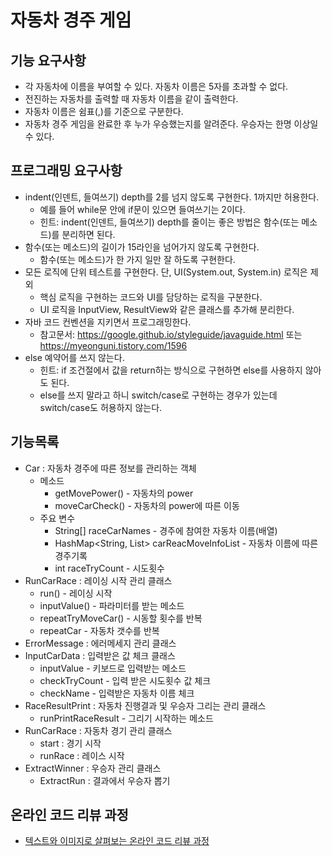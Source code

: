 # 자동차 경주 게임
## 기능 요구사항
* 각 자동차에 이름을 부여할 수 있다. 자동차 이름은 5자를 초과할 수 없다.
* 전진하는 자동차를 출력할 때 자동차 이름을 같이 출력한다.
* 자동차 이름은 쉼표(,)를 기준으로 구분한다.
* 자동차 경주 게임을 완료한 후 누가 우승했는지를 알려준다. 우승자는 한명 이상일 수 있다.

## 프로그래밍 요구사항
* indent(인덴트, 들여쓰기) depth를 2를 넘지 않도록 구현한다. 1까지만 허용한다.
    * 예를 들어 while문 안에 if문이 있으면 들여쓰기는 2이다.
    * 힌트: indent(인덴트, 들여쓰기) depth를 줄이는 좋은 방법은 함수(또는 메소드)를 분리하면 된다.
* 함수(또는 메소드)의 길이가 15라인을 넘어가지 않도록 구현한다.
    * 함수(또는 메소드)가 한 가지 일만 잘 하도록 구현한다.
* 모든 로직에 단위 테스트를 구현한다. 단, UI(System.out, System.in) 로직은 제외
    * 핵심 로직을 구현하는 코드와 UI를 담당하는 로직을 구분한다.
    * UI 로직을 InputView, ResultView와 같은 클래스를 추가해 분리한다.
* 자바 코드 컨벤션을 지키면서 프로그래밍한다.
    * 참고문서: https://google.github.io/styleguide/javaguide.html 또는 https://myeonguni.tistory.com/1596
* else 예약어를 쓰지 않는다.
    * 힌트: if 조건절에서 값을 return하는 방식으로 구현하면 else를 사용하지 않아도 된다.
    * else를 쓰지 말라고 하니 switch/case로 구현하는 경우가 있는데 switch/case도 허용하지 않는다.

 ## 기능목록
 * Car : 자동차 경주에 따른 정보를 관리하는 객체
    * 메소드
        * getMovePower() - 자동차의 power
        * moveCarCheck() - 자동차의 power에 따른 이동
    * 주요 변수
        * String[] raceCarNames - 경주에 참여한 자동차 이름(배열)
        * HashMap<String, List<CarRaceMoveInfo>> carReacMoveInfoList - 자동차 이름에 따른 경주기록
        * int raceTryCount - 시도횟수
 * RunCarRace : 레이싱 시작 관리 클래스
    * run() - 레이싱 시작
    * inputValue() - 파라미터를 받는 메소드
    * repeatTryMoveCar() - 시동할 횟수를 반복
    * repeatCar - 자동차 갯수를 반복
 * ErrorMessage : 에러메세지 관리 클래스
 * InputCarData : 입력받은 값 체크 클래스
    * inputValue - 키보드로 입력받는 메소드
    * checkTryCount - 입력 받은 시도횟수 값 체크
    * checkName - 입력받은 자동차 이름 체크
 * RaceResultPrint :  자동차 진행결과 및 우승자 그리는 관리 클래스
    * runPrintRaceResult - 그리기 시작하는 메소드
 * RunCarRace : 자동차 경기 관리 클래스
    * start : 경기 시작
    * runRace : 레이스 시작
 * ExtractWinner : 우승자 관리 클래스
    * ExtractRun : 결과에서 우승자 뽑기

## 온라인 코드 리뷰 과정
* [텍스트와 이미지로 살펴보는 온라인 코드 리뷰 과정](https://github.com/next-step/nextstep-docs/tree/master/codereview)
